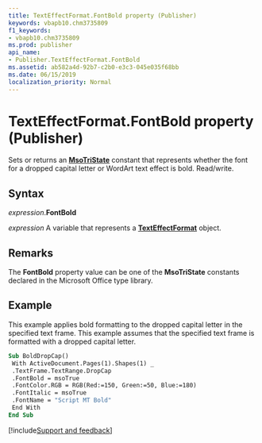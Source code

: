 ```yaml
---
title: TextEffectFormat.FontBold property (Publisher)
keywords: vbapb10.chm3735809
f1_keywords:
- vbapb10.chm3735809
ms.prod: publisher
api_name:
- Publisher.TextEffectFormat.FontBold
ms.assetid: ab582a4d-92b7-c2b0-e3c3-045e035f68bb
ms.date: 06/15/2019
localization_priority: Normal
---
```



# TextEffectFormat.FontBold property (Publisher)

Sets or returns an **[MsoTriState](Office.MsoTriState.md)** constant that represents whether the font for a dropped capital letter or WordArt text effect is bold. Read/write.


## Syntax

_expression_.**FontBold**

_expression_ A variable that represents a **[TextEffectFormat](Publisher.TextEffectFormat.md)** object.


## Remarks

The **FontBold** property value can be one of the **MsoTriState** constants declared in the Microsoft Office type library.


## Example

This example applies bold formatting to the dropped capital letter in the specified text frame. This example assumes that the specified text frame is formatted with a dropped capital letter.

```vb
Sub BoldDropCap() 
 With ActiveDocument.Pages(1).Shapes(1) _ 
 .TextFrame.TextRange.DropCap 
 .FontBold = msoTrue 
 .FontColor.RGB = RGB(Red:=150, Green:=50, Blue:=180) 
 .FontItalic = msoTrue 
 .FontName = "Script MT Bold" 
 End With 
End Sub
```

[!include[Support and feedback](~/includes/feedback-boilerplate.md)]